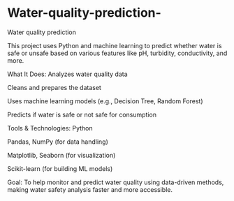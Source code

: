 # Water-quality-prediction-
Water quality prediction 

This project uses Python and machine learning to predict whether water is safe or unsafe based on various features like pH, turbidity, conductivity, and more.

What It Does:
Analyzes water quality data

Cleans and prepares the dataset

Uses machine learning models (e.g., Decision Tree, Random Forest)

Predicts if water is safe or not safe for consumption

Tools & Technologies:
Python

Pandas, NumPy (for data handling)

Matplotlib, Seaborn (for visualization)

Scikit-learn (for building ML models)


 Goal:
To help monitor and predict water quality using data-driven methods, making water safety analysis faster and more accessible.


 

